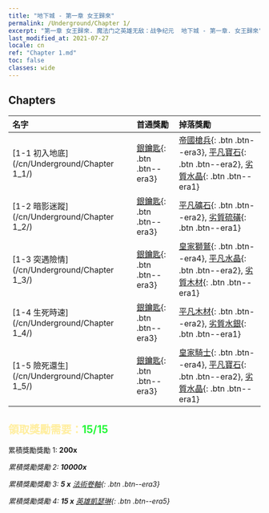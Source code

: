 ```yaml
---
title: "地下城 - 第一章 女王歸來"
permalink: /Underground/Chapter 1/
excerpt: "第一章 女王歸來. 魔法门之英雄无敌：战争纪元  地下城 - 第一章. 女王歸來"
last_modified_at: 2021-07-27
locale: cn
ref: "Chapter 1.md"
toc: false
classes: wide
---
```


## Chapters

  | 名字 |  首通獎勵 | 掉落獎勵 |
  |:------------|:------------|:------------| 
  | [1-1 初入地底](/cn/Underground/Chapter 1_1/) | [銀鑰匙](/cn/Items/con_693/){: .btn .btn--era3} | [帝國槍兵](/cn/Items/unt_190/){: .btn .btn--era3}, [平凡寶石](/cn/Items/mat_10/){: .btn .btn--era2}, [劣質水晶](/cn/Items/mat_5/){: .btn .btn--era1} |
  | [1-2 暗影迷蹤](/cn/Underground/Chapter 1_2/) | [銀鑰匙](/cn/Items/con_693/){: .btn .btn--era3} | [平凡礦石](/cn/Items/mat_6/){: .btn .btn--era2}, [劣質硫磺](/cn/Items/mat_3/){: .btn .btn--era1} |
  | [1-3 突遇險情](/cn/Underground/Chapter 1_3/) | [銀鑰匙](/cn/Items/con_693/){: .btn .btn--era3} | [皇家獅鷲](/cn/Items/unt_192/){: .btn .btn--era4}, [平凡水晶](/cn/Items/mat_11/){: .btn .btn--era2}, [劣質木材](/cn/Items/mat_1/){: .btn .btn--era1} |
  | [1-4 生死時速](/cn/Underground/Chapter 1_4/) | [銀鑰匙](/cn/Items/con_693/){: .btn .btn--era3} | [平凡木材](/cn/Items/mat_7/){: .btn .btn--era2}, [劣質水銀](/cn/Items/mat_2/){: .btn .btn--era1} |
  | [1-5 險死還生](/cn/Underground/Chapter 1_5/) | [銀鑰匙](/cn/Items/con_693/){: .btn .btn--era3} | [皇家騎士](/cn/Items/unt_195/){: .btn .btn--era4}, [平凡寶石](/cn/Items/mat_10/){: .btn .btn--era2}, [劣質水晶](/cn/Items/mat_5/){: .btn .btn--era1} |


## <span style="color: #ffeea0">   領取獎勵需要：</span><span style="color: #27f73a">15/15</span>

 累積獎勵獎勵 1:  **200x** <i class="fas fa-gem"/>

 累積獎勵獎勵 2:  **10000x** <i class="fas fa-coins"/>

 累積獎勵獎勵 3: **5 x** [法術卷軸](/cn/Items/con_694/){: .btn .btn--era3}

 累積獎勵獎勵 4: **15 x** [英雄凱瑟琳](/cn/Items/her_361/){: .btn .btn--era5}

